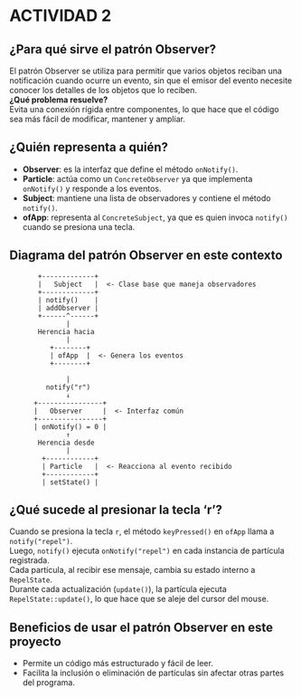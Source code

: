 # ACTIVIDAD 2

## ¿Para qué sirve el patrón Observer?

El patrón Observer se utiliza para permitir que varios objetos reciban una notificación cuando ocurre un evento, sin que el emisor del evento necesite conocer los detalles de los objetos que lo reciben.  
**¿Qué problema resuelve?**  
Evita una conexión rígida entre componentes, lo que hace que el código sea más fácil de modificar, mantener y ampliar.

## ¿Quién representa a quién?

- **Observer**: es la interfaz que define el método `onNotify()`.
- **Particle**: actúa como un `ConcreteObserver` ya que implementa `onNotify()` y responde a los eventos.
- **Subject**: mantiene una lista de observadores y contiene el método `notify()`.
- **ofApp**: representa al `ConcreteSubject`, ya que es quien invoca `notify()` cuando se presiona una tecla.

## Diagrama del patrón Observer en este contexto

```
       +-------------+
       |   Subject   |  <- Clase base que maneja observadores
       +-------------+
       | notify()    |
       | addObserver |
       +------^------+
              |
       Herencia hacia
              |
          +--------+
          | ofApp  |  <- Genera los eventos
          +--------+

              |
         notify("r")
              ↓
      +----------------+
      |   Observer     |  <- Interfaz común
      +----------------+
      | onNotify() = 0 |
              ↑
       Herencia desde
              |
        +------------+
        | Particle   |  <- Reacciona al evento recibido
        +------------+
        | setState() |
```

## ¿Qué sucede al presionar la tecla ‘r’?

Cuando se presiona la tecla `r`, el método `keyPressed()` en `ofApp` llama a `notify("repel")`.  
Luego, `notify()` ejecuta `onNotify("repel")` en cada instancia de partícula registrada.  
Cada partícula, al recibir ese mensaje, cambia su estado interno a `RepelState`.  
Durante cada actualización (`update()`), la partícula ejecuta `RepelState::update()`, lo que hace que se aleje del cursor del mouse.

## Beneficios de usar el patrón Observer en este proyecto

- Permite un código más estructurado y fácil de leer.  
- Facilita la inclusión o eliminación de partículas sin afectar otras partes del programa.
